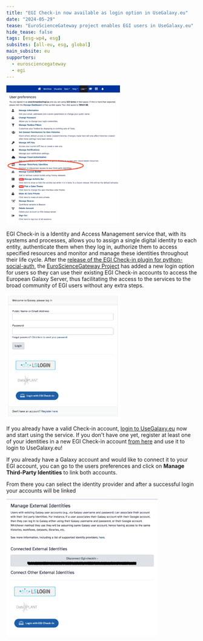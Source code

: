 ```yaml
---
title: "EGI Check-in now available as login option in UseGalaxy.eu"
date: "2024-05-29"
tease: "EuroScienceGateway project enables EGI users in UseGalaxy.eu"
hide_tease: false
tags: [esg-wp4, esg]
subsites: [all-eu, esg, global]
main_subsite: eu
supporters:
  - eurosciencegateway
  - egi
---
```

<img class="float-left" src="./user-preferences.png" style="max-width: 300px" alt="Manage Third-Party Identities in user preferences" />


EGI Check-in is a Identity and Access Management service that, with its systems
and processes, allows you to assign a single digital identity to each entity,
authenticate them when they log in, authorize them to access specified resources
and monitor and manage these identities throughout their life cycle. After the
[release of the EGI Check-in plugin for python-social-auth](../2023-11-08-esg-psa/),
the [EuroScienceGateway Project](../../projects/esg/) has added a new login
option for users so they can use their existing EGI Check-in accounts to access
the European Galaxy Server, thus facilitating the access to the services to the
broad community of EGI users without any extra steps.

<img class="float-right" src="./login-options-usegalaxy.png" style="max-width: 300px" alt="Login options in usegalaxy.eu" />

If you already have a valid Check-in account,
[login to UseGalaxy.eu](https://usegalaxy.eu/login/start) now and start using
the service. If you don't have one yet, register at least one of your identities
in a new EGI Check-in account
[from here](https://docs.egi.eu/users/aai/check-in/signup/) and use it to login
to UseGalaxy.eu!

If you already have a Galaxy account and would like to connect it to your EGI
account, you can go to the users preferences and click on **Manage Third-Party
Identities** to link both accounts.

From there you can select the identity provider and after a successful login
your accounts will be linked

<img src="./external-identities.png" style="max-width: 400px" alt="External identities preferences" />

